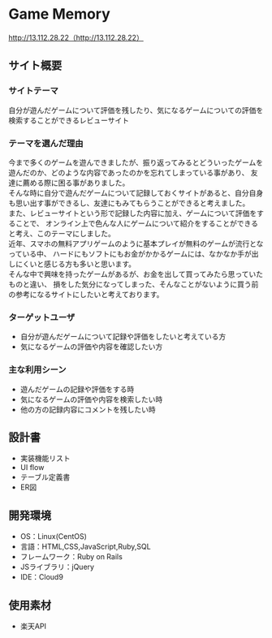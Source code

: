 # Game Memory

http://13.112.28.22（http://13.112.28.22）
​
## サイト概要
### サイトテーマ
自分が遊んだゲームについて評価を残したり、気になるゲームについての評価を検索することができるレビューサイト
​
### テーマを選んだ理由
今まで多くのゲームを遊んできましたが、振り返ってみるとどういったゲームを遊んだのか、どのような内容であったのかを忘れてしまっている事があり、
友達に薦める際に困る事がありました。<br>
そんな時に自分で遊んだゲームについて記録しておくサイトがあると、自分自身も思い出す事ができるし、友達にもみてもらうことができると考えました。<br>
また、レビューサイトという形で記録した内容に加え、ゲームについて評価をすることで、
オンライン上で色んな人にゲームについて紹介をすることができると考え、このテーマにしました。<br>
近年、スマホの無料アプリゲームのように基本プレイが無料のゲームが流行となっている中、
ハードにもソフトにもお金がかかるゲームには、なかなか手が出しにくいと感じる方も多いと思います。<br>
そんな中で興味を持ったゲームがあるが、お金を出して買ってみたら思っていたものと違い、
損をした気分になってしまった、そんなことがないように買う前の参考になるサイトにしたいと考えております。
​
### ターゲットユーザ
- 自分が遊んだゲームについて記録や評価をしたいと考えている方
- 気になるゲームの評価や内容を確認したい方
​
### 主な利用シーン
- 遊んだゲームの記録や評価をする時
- 気になるゲームの評価や内容を検索したい時
- 他の方の記録内容にコメントを残したい時
​
## 設計書
- 実装機能リスト
- UI flow
- テーブル定義書
- ER図
​
## 開発環境
- OS：Linux(CentOS)
- 言語：HTML,CSS,JavaScript,Ruby,SQL
- フレームワーク：Ruby on Rails
- JSライブラリ：jQuery
- IDE：Cloud9
​
## 使用素材
- 楽天API